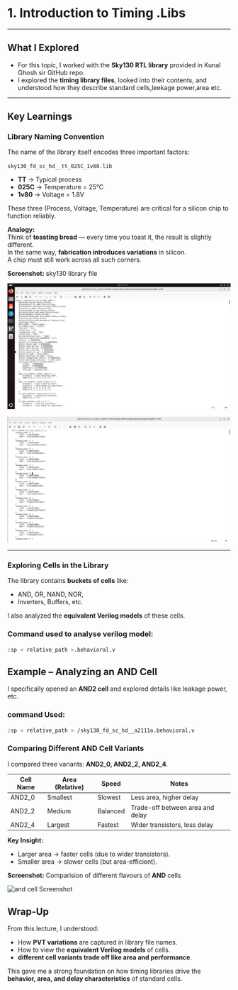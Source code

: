 # 1. Introduction to Timing .Libs  
---

## What I Explored  

- For this topic, I worked with the **Sky130 RTL library** provided in Kunal Ghosh sir GitHub repo.  
- I explored the **timing library files**, looked into their contents, and understood how they describe standard cells,leekage power,area etc.

---

## Key Learnings  

### Library Naming Convention  

The name of the library itself encodes three important factors:  

`sky130_fd_sc_hd__tt_025C_1v80.lib`  

- **TT** → Typical process  
- **025C** → Temperature = 25°C  
- **1v80** → Voltage = 1.8V  

These three (Process, Voltage, Temperature) are critical for a silicon chip to function reliably.  

**Analogy:**  
Think of **toasting bread** — every time you toast it, the result is slightly different.  
In the same way, **fabrication introduces variations** in silicon.  
A chip must still work across all such corners.  

**Screenshot:** sky130 library file

![.lib1 file Screenshot](.Screenshots/lib1.jpg)


![.lib2 file Screenshot](.Screenshots/lib2.jpg)

---

### Exploring Cells in the Library  

The library contains **buckets of cells** like:  
- AND, OR, NAND, NOR,  
- Inverters, Buffers, etc.  

I also analyzed the **equivalent Verilog models** of these cells.  

### Command used to analyse verilog model:  
```bash
:sp < relative_path >.behavioral.v
```

## Example – Analyzing an AND Cell  

I specifically opened an **AND2 cell** and explored details like leakage power, etc.  

### command Used:  

```bash
:sp < relative_path > /sky130_fd_sc_hd__a2111o.behavioral.v
```

### Comparing Different AND Cell Variants  

I compared three variants: **AND2_0, AND2_2, AND2_4**.  

| Cell Name | Area (Relative) | Speed    | Notes                            |
|-----------|-----------------|----------|----------------------------------|
| AND2_0    | Smallest        | Slowest  | Less area, higher delay          |
| AND2_2    | Medium          | Balanced | Trade-off between area and delay |
| AND2_4    | Largest         | Fastest  | Wider transistors, less delay    |

**Key Insight:**  
- Larger area → faster cells (due to wider transistors).  
- Smaller area → slower cells (but area-efficient).  

**Screenshot:** Comparision of different flavours of **AND** cells

![and cell Screenshot](.Screenshots/and.jpg)
 

## Wrap-Up  

From this lecture, I understood:  

- How **PVT variations** are captured in library file names.  
- How to view the **equivalent Verilog models** of cells.  
- **different cell variants trade off like area and performance**.  

This gave me a strong foundation on how timing libraries drive the **behavior, area, and delay characteristics** of standard cells.  

